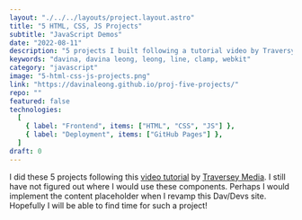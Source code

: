 ```yaml
---
layout: "./../../layouts/project.layout.astro"
title: "5 HTML, CSS, JS Projects"
subtitle: "JavaScript Demos"
date: "2022-08-11"
description: "5 projects I built following a tutorial video by Traversy Media."
keywords: "davina, davina leong, leong, line, clamp, webkit"
category: "javascript"
image: "5-html-css-js-projects.png"
link: "https://davinaleong.github.io/proj-five-projects/"
repo: ""
featured: false
technologies:
  [
    { label: "Frontend", items: ["HTML", "CSS", "JS"] },
    { label: "Deployment", items: ["GitHub Pages"] },
  ]
draft: 0
---
```


I did these 5 projects following this [video tutorial](https://www.youtube.com/watch?v=JkeyKeK3V24&t=91s) by [Traversey Media](https://www.youtube.com/@TraversyMedia). I still have not figured out where I would use these components. Perhaps I would implement the content placeholder when I revamp this Dav/Devs site. Hopefully I will be able to find time for such a project!
